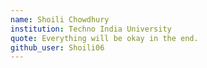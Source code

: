 ```yaml
---
name: Shoili Chowdhury
institution: Techno India University
quote: Everything will be okay in the end.
github_user: Shoili06
---
```

